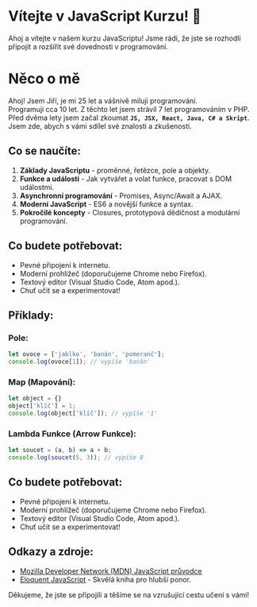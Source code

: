 # Vítejte v JavaScript Kurzu! 🎉

Ahoj a vítejte v našem kurzu JavaScriptu! Jsme rádi, že jste se rozhodli připojit a rozšířit své dovednosti v programování.

# Něco o mě

Ahoj! Jsem Jiří, je mi 25 let a vášnivě miluji programování. \
Programuji cca 10 let. Z těchto let jsem strávil 7 let programováním v PHP. \
Před dvěma lety jsem začal zkoumat **`JS, JSX, React, Java, C# a Skript`**. \
Jsem zde, abych s vámi sdílel své znalosti a zkušenosti.


## Co se naučíte:

1. **Základy JavaScriptu** - proměnné, řetězce, pole a objekty.
2. **Funkce a události** - Jak vytvářet a volat funkce, pracovat s DOM událostmi.
3. **Asynchronní programování** - Promises, Async/Await a AJAX.
4. **Moderní JavaScript** - ES6 a novější funkce a syntax.
5. **Pokročilé koncepty** - Closures, prototypová dědičnost a modulární programování.

## Co budete potřebovat:

- Pevné připojení k internetu.
- Moderní prohlížeč (doporučujeme Chrome nebo Firefox).
- Textový editor (Visual Studio Code, Atom apod.).
- Chuť učit se a experimentovat!

## Příklady:

### Pole:

```javascript
let ovoce = ['jablko', 'banán', 'pomeranč'];
console.log(ovoce[1]); // vypíše 'banán'
```

### Map (Mapování):

```javascript
let object = {}
object['klíč'] = 1;
console.log(object['klíč']); // vypíše '1'
```

### Lambda Funkce (Arrow Funkce):

```javascript
let soucet = (a, b) => a + b;
console.log(soucet(5, 3)); // vypíše 8
```

## Co budete potřebovat:

- Pevné připojení k internetu.
- Moderní prohlížeč (doporučujeme Chrome nebo Firefox).
- Textový editor (Visual Studio Code, Atom apod.).
- Chuť učit se a experimentovat!

## Odkazy a zdroje:

- [Mozilla Developer Network (MDN) JavaScript průvodce](https://developer.mozilla.org/cs/docs/Web/JavaScript/Guide)
- [Eloquent JavaScript](https://eloquentjavascript.net/) - Skvělá kniha pro hlubší ponor.

Děkujeme, že jste se připojili a těšíme se na vzrušující cestu učení s vámi!
